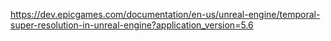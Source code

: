 https://dev.epicgames.com/documentation/en-us/unreal-engine/temporal-super-resolution-in-unreal-engine?application_version=5.6
